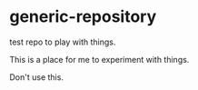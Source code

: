 # generic-repository
test repo to play with things.

This is a place for me to experiment with things.

Don't use this.
